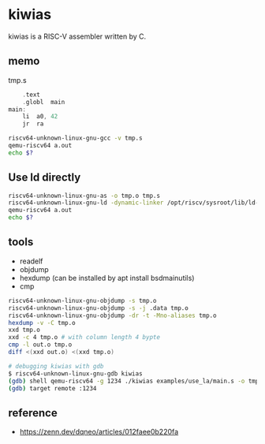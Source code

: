 # kiwias
kiwias is a RISC-V assembler written by C.

## memo

tmp.s
```c
	.text
	.globl	main
main:
	li	a0, 42
	jr	ra
```

```bash
riscv64-unknown-linux-gnu-gcc -v tmp.s
qemu-riscv64 a.out
echo $?
```

## Use ld directly
```bash
riscv64-unknown-linux-gnu-as -o tmp.o tmp.s
riscv64-unknown-linux-gnu-ld -dynamic-linker /opt/riscv/sysroot/lib/ld-linux-riscv64-lp64d.so.1 /opt/riscv/sysroot/usr/lib/crt1.o tmp.o -lc /opt/riscv/sysroot/usr/lib/crtn.o
qemu-riscv64 a.out
echo $?
```
## tools
- readelf
- objdump
- hexdump (can be installed by apt install bsdmainutils)
- cmp
```bash
riscv64-unknown-linux-gnu-objdump -s tmp.o
riscv64-unknown-linux-gnu-objdump -s -j .data tmp.o
riscv64-unknown-linux-gnu-objdump -dr -t -Mno-aliases tmp.o
hexdump -v -C tmp.o
xxd tmp.o
xxd -c 4 tmp.o # with column length 4 bypte
cmp -l out.o tmp.o
diff <(xxd out.o) <(xxd tmp.o)

# debugging kiwias with gdb
$ riscv64-unknown-linux-gnu-gdb kiwias
(gdb) shell qemu-riscv64 -g 1234 ./kiwias examples/use_la/main.s -o tmp.o &
(gdb) target remote :1234
```

## reference
- https://zenn.dev/dqneo/articles/012faee0b220fa

